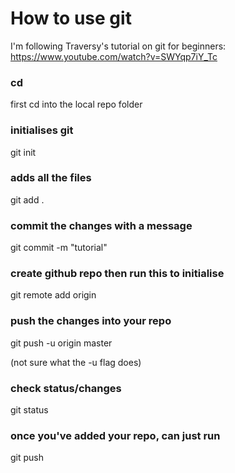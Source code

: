 # How to use git

I'm following Traversy's tutorial on git for beginners:
https://www.youtube.com/watch?v=SWYqp7iY_Tc

### cd
first cd into the local repo folder

### initialises git
git init

### adds all the files
git add .

### commit the changes with a message
git commit -m "tutorial"

### create github repo then run this to initialise
git remote add origin <url of repository>

### push the changes into your repo
git push -u origin master

(not sure what the -u flag does)

### check status/changes
git status

### once you've added your repo, can just run
git push 
